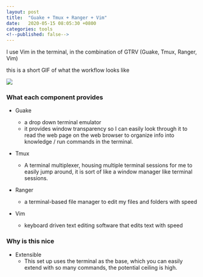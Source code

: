 ```yaml
---
layout: post
title:  "Guake + Tmux + Ranger + Vim"
date:   2020-05-15 08:05:30 +0800
categories: tools
<!--published: false-->
---
```


<!--As of now, I use Vim as my primary text editor, it is popular among software professionals, and there are different ways to use it.-->
<!--Some use gvim, some use it in the terminal.-->

I use Vim in the terminal, in the combination of GTRV (Guake, Tmux, Ranger, Vim)

this is a short GIF of what the workflow looks like

<img src="gtrv_short_gif.gif">

### What each component provides

- Guake
  - a drop down terminal emulator
  - it provides window transparency so I can easily look through it to read the web page on the web browser to organize info into knowledge / run commands in the terminal.

- Tmux
  - A terminal multiplexer, housing multiple terminal sessions for me to easily jump around, it is sort of like a window manager like terminal sessions.

- Ranger
  - a terminal-based file manager to edit my files and folders with speed

- Vim
  - keyboard driven text editing software that edits text with speed

### Why is this nice
- Extensible
  - This set up uses the terminal as the base, which you can easily extend with so many commands, the potential ceiling is high.
